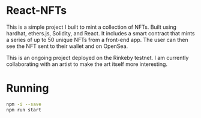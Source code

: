 # React-NFTs
This is a simple project I built to mint a collection of NFTs. Built using hardhat, ethers.js, Solidity, and React. It includes a smart contract that mints a series of up to 50 unique NFTs from a front-end app. The user can then see the NFT sent to their wallet and on OpenSea.

This is an ongoing project deployed on the Rinkeby testnet. I am currently collaborating with an artist to make the art itself more interesting.

# Running

```bash
npm -i --save
npm run start
```
